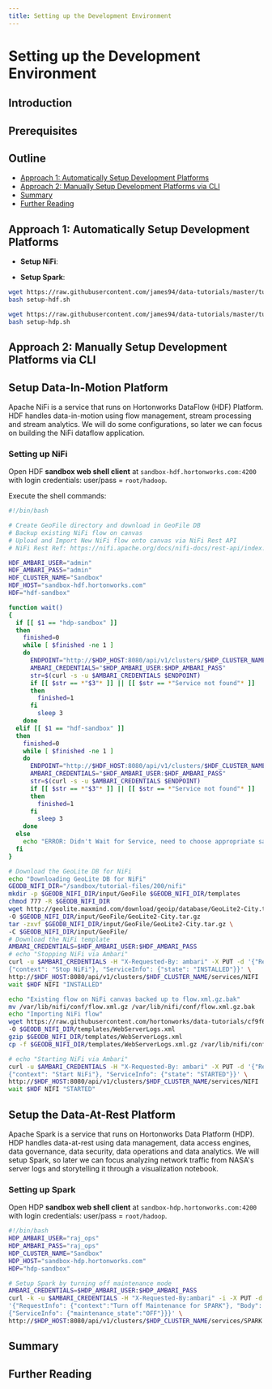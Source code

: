 ```yaml
---
title: Setting up the Development Environment
---
```


# Setting up the Development Environment

## Introduction

## Prerequisites

## Outline

- [Approach 1: Automatically Setup Development Platforms](#approach-1-automatically-setup-development-platforms)
- [Approach 2: Manually Setup Development Platforms via CLI](#approach-2-manually-setup-development-platforms-via-cli)
- [Summary](#summary)
- [Further Reading](#further-readings)

## Approach 1: Automatically Setup Development Platforms

- **Setup NiFi**:

- **Setup Spark**:

~~~bash
wget https://raw.githubusercontent.com/james94/data-tutorials/master/tutorials/cda/building-a-security-breach-analysis-application/application/setup/shell/setup-hdf.sh
bash setup-hdf.sh
~~~

~~~bash
wget https://raw.githubusercontent.com/james94/data-tutorials/master/tutorials/cda/building-a-security-breach-analysis-application/application/setup/shell/setup-hdp.sh
bash setup-hdp.sh
~~~

## Approach 2: Manually Setup Development Platforms via CLI

## Setup Data-In-Motion Platform

Apache NiFi is a service that runs on Hortonworks DataFlow (HDF) Platform. HDF handles data-in-motion using flow management, stream processing and stream analytics. We will do some configurations, so later we can focus on building the NiFi dataflow application.

### Setting up NiFi

Open HDF **sandbox web shell client** at `sandbox-hdf.hortonworks.com:4200` with login credentials: user/pass = `root/hadoop`.

Execute the shell commands:

~~~bash
#!/bin/bash

# Create GeoFile directory and download in GeoFile DB
# Backup existing NiFi flow on canvas
# Upload and Import New NiFi flow onto canvas via NiFi Rest API
# NiFi Rest Ref: https://nifi.apache.org/docs/nifi-docs/rest-api/index.html

HDF_AMBARI_USER="admin"
HDF_AMBARI_PASS="admin"
HDF_CLUSTER_NAME="Sandbox"
HDF_HOST="sandbox-hdf.hortonworks.com"
HDF="hdf-sandbox"

function wait()
{
  if [[ $1 == "hdp-sandbox" ]]
  then
    finished=0
    while [ $finished -ne 1 ]
    do
      ENDPOINT="http://$HDP_HOST:8080/api/v1/clusters/$HDP_CLUSTER_NAME/services/$2"
      AMBARI_CREDENTIALS="$HDP_AMBARI_USER:$HDP_AMBARI_PASS"
      str=$(curl -s -u $AMBARI_CREDENTIALS $ENDPOINT)
      if [[ $str == *"$3"* ]] || [[ $str == *"Service not found"* ]]
      then
        finished=1
      fi
        sleep 3
    done
  elif [[ $1 == "hdf-sandbox" ]]
  then
    finished=0
    while [ $finished -ne 1 ]
    do
      ENDPOINT="http://$HDF_HOST:8080/api/v1/clusters/$HDF_CLUSTER_NAME/services/$2"
      AMBARI_CREDENTIALS="$HDF_AMBARI_USER:$HDF_AMBARI_PASS"
      str=$(curl -s -u $AMBARI_CREDENTIALS $ENDPOINT)
      if [[ $str == *"$3"* ]] || [[ $str == *"Service not found"* ]]
      then
        finished=1
      fi
        sleep 3
    done
  else
    echo "ERROR: Didn't Wait for Service, need to choose appropriate sandbox HDF or HDP"
  fi
}

# Download the GeoLite DB for NiFi
echo "Downloading GeoLite DB for NiFi"
GEODB_NIFI_DIR="/sandbox/tutorial-files/200/nifi"
mkdir -p $GEODB_NIFI_DIR/input/GeoFile $GEODB_NIFI_DIR/templates
chmod 777 -R $GEODB_NIFI_DIR
wget http://geolite.maxmind.com/download/geoip/database/GeoLite2-City.tar.gz \
-O $GEODB_NIFI_DIR/input/GeoFile/GeoLite2-City.tar.gz
tar -zxvf $GEODB_NIFI_DIR/input/GeoFile/GeoLite2-City.tar.gz \
-C $GEODB_NIFI_DIR/input/GeoFile/
# Download the NiFi template
AMBARI_CREDENTIALS=$HDF_AMBARI_USER:$HDF_AMBARI_PASS
# echo "Stopping NiFi via Ambari"
curl -u $AMBARI_CREDENTIALS -H "X-Requested-By: ambari" -X PUT -d '{"RequestInfo":
{"context": "Stop NiFi"}, "ServiceInfo": {"state": "INSTALLED"}}' \
http://$HDF_HOST:8080/api/v1/clusters/$HDF_CLUSTER_NAME/services/NIFI
wait $HDF NIFI "INSTALLED"

echo "Existing flow on NiFi canvas backed up to flow.xml.gz.bak"
mv /var/lib/nifi/conf/flow.xml.gz /var/lib/nifi/conf/flow.xml.gz.bak
echo "Importing NiFi flow"
wget https://raw.githubusercontent.com/hortonworks/data-tutorials/cf9f67737c3f1677b595673fc685670b44d9890f/tutorials/hdp/hdp-2.5/refine-and-visualize-server-log-data/assets/WebServerLogs.xml \
-O $GEODB_NIFI_DIR/templates/WebServerLogs.xml
gzip $GEODB_NIFI_DIR/templates/WebServerLogs.xml
cp -f $GEODB_NIFI_DIR/templates/WebServerLogs.xml.gz /var/lib/nifi/conf/flow.xml.gz

# echo "Starting NiFi via Ambari"
curl -u $AMBARI_CREDENTIALS -H "X-Requested-By: ambari" -X PUT -d '{"RequestInfo":
{"context": "Start NiFi"}, "ServiceInfo": {"state": "STARTED"}}' \
http://$HDF_HOST:8080/api/v1/clusters/$HDF_CLUSTER_NAME/services/NIFI
wait $HDF NIFI "STARTED"
~~~

## Setup the Data-At-Rest Platform

Apache Spark is a service that runs on Hortonworks Data Platform (HDP). HDP handles data-at-rest using data management, data access engines, data governance, data security, data operations and data analytics. We will setup Spark, so later we can focus analyzing network traffic from NASA's server logs and storytelling it through a visualization notebook.

### Setting up Spark

Open HDP **sandbox web shell client** at `sandbox-hdp.hortonworks.com:4200` with login credentials: user/pass = `root/hadoop`.

~~~bash
#!/bin/bash
HDP_AMBARI_USER="raj_ops"
HDP_AMBARI_PASS="raj_ops"
HDP_CLUSTER_NAME="Sandbox"
HDP_HOST="sandbox-hdp.hortonworks.com"
HDP="hdp-sandbox"

# Setup Spark by turning off maintenance mode
AMBARI_CREDENTIALS=$HDP_AMBARI_USER:$HDP_AMBARI_PASS
curl -k -u $AMBARI_CREDENTIALS -H "X-Requested-By:ambari" -i -X PUT -d \
'{"RequestInfo": {"context":"Turn off Maintenance for SPARK"}, "Body":
{"ServiceInfo": {"maintenance_state":"OFF"}}}' \
http://$HDP_HOST:8080/api/v1/clusters/$HDP_CLUSTER_NAME/services/SPARK
~~~

## Summary

## Further Reading
